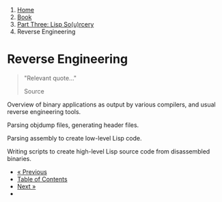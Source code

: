 <ol class="breadcrumb">
  <li><a href="/">Home</a></li>
  <li><a href="/book/">Book</a></li>
  <li><a href="/book/3-0-0-overview/">Part Three: Lisp So(u)rcery</a></li>
  <li class="active">Reverse Engineering</li>
</ol>

# Reverse Engineering

> "Relevant quote..."
> <footer>Source</footer>

Overview of binary applications as output by various compilers, and usual reverse engineering tools.

Parsing objdump files, generating header files.

Parsing assembly to create low-level Lisp code.

Writing scripts to create high-level Lisp source code from disassembled binaries.

<ul class="pager">
  <li class="previous"><a href="/book/3-04-0-system-utils/">&laquo; Previous</a></li>
  <li><a href="/book/">Table of Contents</a></li>
  <li class="next"><a href="/book/3-06-0-graphics/">Next &raquo;</a><li>
</ul>
